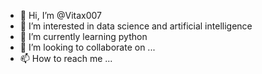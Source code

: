 - 👋 Hi, I’m @Vitax007
- 👀 I’m interested in data science and artificial intelligence
- 🌱 I’m currently learning python
- 💞️ I’m looking to collaborate on ...
- 📫 How to reach me ...

<!---
Vitax007/Vitax007 is a ✨ special ✨ repository because its `README.md` (this file) appears on your GitHub profile.
You can click the Preview link to take a look at your changes.
--->
